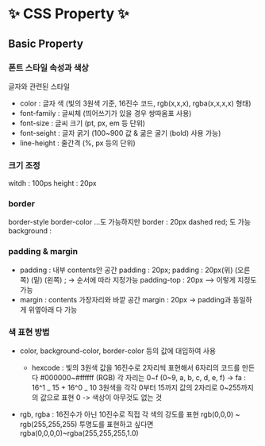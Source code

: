# ✨ CSS Property ✨

## **Basic Property**

### **폰트 스타일 속성과 색상**

글자와 관련된 스타일

- color : 글자 색 (빛의 3원색 기준, 16진수 코드, rgb(x,x,x), rgba(x,x,x,x) 형태)
- font-family : 글씨체 (띄어쓰기가 있을 경우 쌍따옴표 사용)
- font-size : 글씨 크기 (pt, px, em 등 단위)
- font-seight : 글자 굵기
  (100~900 값 & 굶은 굴기 (bold) 사용 가능)
- line-height : 줄간격 (%, px 등의 단위)

### **크기 조정**

witdh : 100ps
height : 20px

### **border**

border-style
border-color ...도 가능하지만
border : 20px dashed red; 도 가능
background :

### **padding & margin**

- padding : 내부 contents안 공간
  padding : 20px;
  padding : 20px(위) (오른쪽) (밑) (왼쪽) ;
  -> 순서에 따라 지정가능
  padding-top : 20px --> 이렇게 지정도 가능
- margin : contents 가장자리와 바깥 공간
  margin : 20px
  -> padding과 동일하게 위옆아래 다 가능

### **색 표현 방법**

- color, background-color, border-color 등의 값에 대입하여 사용

  - hexcode : 빛의 3원색 값을 16진수로 2자리씩 표현해서 6자리의 코드를 만든다
    #000000~#ffffff (RGB)
    각 자리는 0~f (0~9, a, b, c, d, e, f)
    -> fa : 16^1 _ 15 + 16^0 _ 10
    3원색을 각각 0부터 15까지 값의 2자리로 0~255까지의 값으로 표현
    0 -> 색상이 아무것도 없는 것

- rgb, rgba : 16진수가 아닌 10진수로 직접 각 색의 강도를 표현
  rgb(0,0,0) ~ rgb(255,255,255)
  투명도를 표현하고 싶다면 rgba(0,0,0,0)~rgba(255,255,255,1.0)
